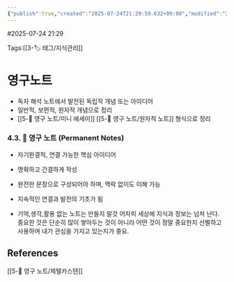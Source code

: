 ```yaml
---
{"publish":true,"created":"2025-07-24T21:29:59.632+09:00","modified":"2025-08-06T21:03:23.243+09:00","cssclasses":""}
---
```


#2025-07-24 21:29

Tags:[[3-🏷️ 태그/지식관리]]

# 영구노트
- 독자 해석 노트에서 발전된 독립적 개념 또는 아이디어
- 일반적, 보편적, 원자적 개념으로 정리
- [[5-💎 영구 노트/미니 에세이]] [[5-💎 영구 노트/원자적 노트]] 형식으로 정리

### 4.3. 🌳 영구 노트 (Permanent Notes)

- 자기완결적, 연결 가능한 핵심 아이디어
- 명확하고 간결하게 작성
- 완전한 문장으로 구성되어야 하며, 맥락 없이도 이해 가능
- 지속적인 연결과 발전의 기초가 됨

- 기억,생각,활용 없는 노트는 만들지 말것
어차피 세상에 지식과 정보는 넘쳐 난다. 중요한 것은 단순히 많이 쌓아두는 것이 아니라 어떤 것이 정말 중요한지 선별하고 사용하며 내가 관심을 가지고 있는지가 중요.



## References
 [[5-💎 영구 노트/제텔카스텐]]